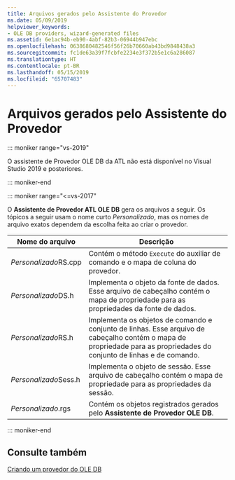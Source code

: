 ```yaml
---
title: Arquivos gerados pelo Assistente do Provedor
ms.date: 05/09/2019
helpviewer_keywords:
- OLE DB providers, wizard-generated files
ms.assetid: 6e1ac94b-eb90-4abf-82b3-06944b947ebc
ms.openlocfilehash: 0638680482546f56f26b70660ab43bd9848438a3
ms.sourcegitcommit: fc1de63a39f7fcbfe2234e3f372b5e1c6a286087
ms.translationtype: HT
ms.contentlocale: pt-BR
ms.lasthandoff: 05/15/2019
ms.locfileid: "65707483"
---
```

# <a name="provider-wizard-generated-files"></a>Arquivos gerados pelo Assistente do Provedor

::: moniker range="vs-2019"

O assistente de Provedor OLE DB da ATL não está disponível no Visual Studio 2019 e posteriores.

::: moniker-end

::: moniker range="<=vs-2017"

O **Assistente de Provedor ATL OLE DB** gera os arquivos a seguir. Os tópicos a seguir usam o nome curto *Personalizado*, mas os nomes de arquivo exatos dependem da escolha feita ao criar o provedor.

|Nome do arquivo|Descrição|
|---------------|-----------------|
|*Personalizado*RS.cpp|Contém o método `Execute` do auxiliar de comando e o mapa de coluna do provedor.|
|*Personalizado*DS.h|Implementa o objeto da fonte de dados. Esse arquivo de cabeçalho contém o mapa de propriedade para as propriedades da fonte de dados.|
|*Personalizado*RS.h|Implementa os objetos de comando e conjunto de linhas. Esse arquivo de cabeçalho contém o mapa de propriedade para as propriedades do conjunto de linhas e de comando.|
|*Personalizado*Sess.h|Implementa o objeto de sessão. Esse arquivo de cabeçalho contém o mapa de propriedade para as propriedades da sessão.|
|*Personalizado*.rgs|Contém os objetos registrados gerados pelo **Assistente de Provedor OLE DB**.|

::: moniker-end

## <a name="see-also"></a>Consulte também

[Criando um provedor do OLE DB](../../data/oledb/creating-an-ole-db-provider.md)<br/>
